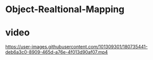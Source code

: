 # Object-Realtional-Mapping


# video 


https://user-images.githubusercontent.com/101309301/180735441-deb6a3c0-8909-465d-a76e-4f013d90af07.mp4

